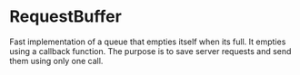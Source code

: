 # RequestBuffer
Fast implementation of a queue that empties itself when its full. It empties using a callback function. The purpose is to save server requests and send them using only one call.
